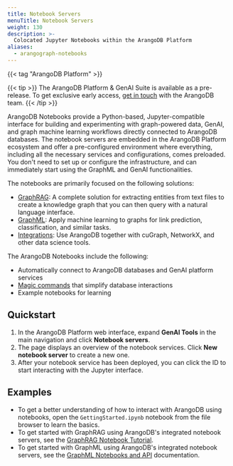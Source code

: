 ```yaml
---
title: Notebook Servers
menuTitle: Notebook Servers
weight: 130
description: >-
  Colocated Jupyter Notebooks within the ArangoDB Platform
aliases:
  - arangograph-notebooks
---
```

{{< tag "ArangoDB Platform" >}}

{{< tip >}}
The ArangoDB Platform & GenAI Suite is available as a pre-release. To get
exclusive early access, [get in touch](https://arangodb.com/contact/) with
the ArangoDB team.
{{< /tip >}}

ArangoDB Notebooks provide a Python-based, Jupyter-compatible interface for building
and experimenting with graph-powered data, GenAI, and graph machine learning
workflows directly connected to ArangoDB databases. The notebook servers are
embedded in the ArangoDB Platform ecosystem and offer a
pre-configured environment where everything, including all the necessary services
and configurations, comes preloaded. You don't need to set up or configure the
infrastructure, and can immediately start using the GraphML and GenAI
functionalities.

The notebooks are primarily focused on the following solutions:
- [GraphRAG](graphrag/_index.md): A complete solution for extracting entities
  from text files to create a knowledge graph that you can then query with a
  natural language interface.
- [GraphML](graphml/_index.md): Apply machine learning to graphs for link prediction,
  classification, and similar tasks.
- [Integrations](integrations/_index.md): Use ArangoDB together with cuGraph,
  NetworkX, and other data science tools.

The ArangoDB Notebooks include the following:
- Automatically connect to ArangoDB databases and GenAI platform services
- [Magic commands](../../3.12/arangograph/notebooks.md#arangograph-magic-commands)
  that simplify database interactions
- Example notebooks for learning

## Quickstart

1. In the ArangoDB Platform web interface, expand **GenAI Tools** in the
   main navigation and click **Notebook servers**.
2. The page displays an overview of the notebook services.
   Click **New notebook server** to create a new one.
3. After your notebook service has been deployed, you can click the ID to start
   interacting with the Jupyter interface.

## Examples

- To get a better understanding of how to interact with ArangoDB using notebooks,
  open the `GettingStarted.ipynb` notebook from the file browser to learn the basics.
- To get started with GraphRAG using ArangoDB's integrated notebook servers, see
  the [GraphRAG Notebook Tutorial](graphrag/tutorial-notebook.md).
- To get started with GraphML using ArangoDB's integrated notebook servers, see
  the [GraphML Notebooks and API](graphml/notebooks-api.md) documentation.
